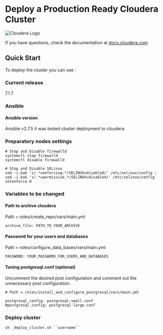 # Deploy a Production Ready Cloudera Cluster

![Cloudera Logo](https://upload.wikimedia.org/wikipedia/commons/thumb/2/29/Cloudera_logo_darkorange.png/640px-Cloudera_logo_darkorange.png)

If you have questions, check the documentation at [docs.cloudera.com](https://docs.cloudera.com/cdp-private-cloud-base/7.1.7/index.html)

## Quick Start

To deploy the cluster you can use :

### Current release
7.1.7

### Ansible

#### Ansible version

Ansible v2.7.5 it was tested cluster deployment to cloudera

### Preparatory nodes settings

```ShellSession
# Stop and Disable firewalld
systemctl stop firewalld
systemctl disable firewalld

# Stop and Disable SELinux
sed -i.bak 's/.*=enforcing.*/SELINUX=disabled/' /etc/selinux/config ; sed -i.bak 's/.*=permissive.*/SELINUX=disabled/' /etc/selinux/config 
setenforce 0
```

### Variables to be changed

#### Path to archive cloudera

Path = roles/create_repo/vars/main.yml
```
archive_file: PATH_TO_YOUR_ARCHIVE
```

#### Password for your users and databases

Path = roles/configure_data_bases/vars/main.yml
```
PASSWORD: YOUR_PASSWORD_FOR_USERS_AND_DATABASES
```

#### Tuning postgresql.conf (optional)

Uncomment the desired post configuration and comment out the unnecessary post configuration.
```
# Path = roles/install_and_configure_postgresql/vars/main.yml

postgresql_config: postgresql-small.conf
#postgresql_config: postgresql-large.conf
```

### Deploy cluster
```ShellSession
sh _deploy_cluster.sh ``username``
```
